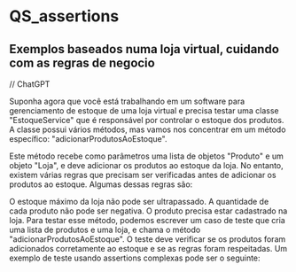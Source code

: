 # QS_assertions

## Exemplos baseados numa loja virtual, cuidando com as regras de negocio

// ChatGPT

Suponha agora que você está trabalhando em um software para gerenciamento de estoque de uma loja virtual e precisa testar uma classe "EstoqueService" que é responsável por controlar o estoque dos produtos. A classe possui vários métodos, mas vamos nos concentrar em um método específico: "adicionarProdutosAoEstoque".

Este método recebe como parâmetros uma lista de objetos "Produto" e um objeto "Loja", e deve adicionar os produtos ao estoque da loja. No entanto, existem várias regras que precisam ser verificadas antes de adicionar os produtos ao estoque. Algumas dessas regras são:

O estoque máximo da loja não pode ser ultrapassado.
A quantidade de cada produto não pode ser negativa.
O produto precisa estar cadastrado na loja.
Para testar esse método, podemos escrever um caso de teste que cria uma lista de produtos e uma loja, e chama o método "adicionarProdutosAoEstoque". O teste deve verificar se os produtos foram adicionados corretamente ao estoque e se as regras foram respeitadas. Um exemplo de teste usando assertions complexas pode ser o seguinte:
